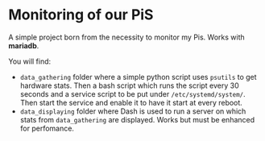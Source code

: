 # Monitoring of our PiS

A simple project born from the necessity to monitor my Pis. Works with **mariadb**.

You will find:
- `data_gathering` folder where a simple python script uses `psutils` to get hardware stats. Then a bash script which runs the script every 30 seconds and a service script to be put under `/etc/systemd/system/`. Then start the service and enable it to have it start at every reboot.
- `data_displaying` folder where Dash is used to run a server on which stats from `data_gathering` are displayed. Works but must be enhanced for perfomance.
